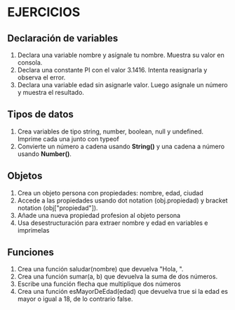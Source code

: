 # EJERCICIOS

## Declaración de variables

1. Declara una variable nombre y asígnale tu nombre. Muestra su valor en consola.
2. Declara una constante PI con el valor 3.1416. Intenta reasignarla y observa el error.
3. Declara una variable edad sin asignarle valor. Luego asígnale un número y muestra el resultado.

## Tipos de datos

1. Crea variables de tipo string, number, boolean, null y undefined. Imprime cada una junto con typeof
2. Convierte un número a cadena usando **String()** y una cadena a número usando **Number()**.

## Objetos

1. Crea un objeto persona con propiedades: nombre, edad, ciudad
2. Accede a las propiedades usando dot notation (obj.propiedad) y bracket notation (obj["propiedad"]).
3. Añade una nueva propiedad profesion al objeto persona
4. Usa desestructuración para extraer nombre y edad en variables e imprimelas

## Funciones

1. Crea una función saludar(nombre) que devuelva "Hola, <nombre>".
2. Crea una función sumar(a, b) que devuelva la suma de dos números.
3. Escribe una función flecha que multiplique dos números
4. Crea una función esMayorDeEdad(edad) que devuelva true si la edad es mayor o igual a 18, de lo contrario false.





